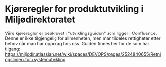 # Kjøreregler for produktutvikling i Miljødirektoratet

Våre kjøreregler er beskrevet i "utviklingsguiden" som ligger i Confluence. Denne er ikke tilgjengelig for allmenheten, men man tildeles rettigheter etter behov når man har oppdrag hos oss.
Guiden finnes her for de som har tilgang: https://miljodir.atlassian.net/wiki/spaces/DEVOPS/pages/2524840655/Retningslinjer+for+systemutvikling
